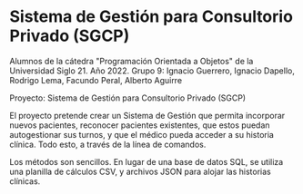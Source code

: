 # Sistema de Gestión para Consultorio Privado (SGCP)

Alumnos de la cátedra "Programación Orientada a Objetos" de la Universidad Siglo 21. Año 2022.
Grupo 9: Ignacio Guerrero, Ignacio Dapello, Rodrigo Lema, Facundo Peral, Alberto Aguirre

Proyecto: Sistema de Gestión para Consultorio Privado (SGCP)

El proyecto pretende crear un Sistema de Gestión que permita incorporar nuevos pacientes, reconocer pacientes existentes, 
que estos puedan autogestionar sus turnos, y que el médico pueda acceder a su historia clínica.
Todo esto, a través de la línea de comandos.

Los métodos son sencillos. En lugar de una base de datos SQL, se utiliza una planilla de cálculos CSV, y archivos JSON para alojar
las historias clínicas.
